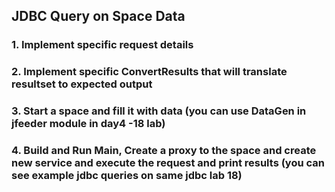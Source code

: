 ## JDBC Query on Space Data

### 1. Implement specific request details 
### 2. Implement specific ConvertResults that will translate resultset to expected output 
### 3. Start a space and fill it with data (you can use DataGen in jfeeder module in day4 -18 lab) 
### 4. Build and Run Main, Create a proxy to the space and create new service and execute the request and print results (you can see example jdbc queries on same jdbc lab 18)

